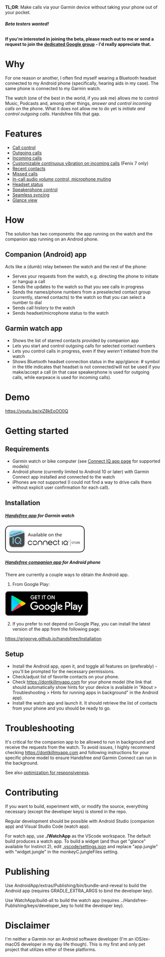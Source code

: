 **TL;DR**: Make calls via your Garmin device without taking your phone out of your pocket.

###### **Beta testers wanted!**

**If you're interested in joining the beta, please reach out to me or send a request to join the [dedicated Google group](https://groups.google.com/g/handsfree-beta) - I'd really appreciate that.**

# Why

For one reason or another, I often find myself wearing a Bluetooth headset connected to my Android phone (specifically, hearing aids in my case). The same phone is connected to my Garmin watch.

The watch (one of the best in the world, if you ask me) allows me to control Music, Podcasts and, among other things, *answer and control incoming calls* on the phone. What it does not allow me to do yet is *initiate and control outgoing calls*. Handsfree fills that gap.

# Features

-   [Call control](./docs/Call-Control.md)
-   [Outgoing calls](./docs/Outgoing-Calls.md)
-   [Incoming calls](./docs/Incoming-Calls.md)
-   [Customizable *continuous* vibration on incoming calls](./docs/Vibration.md) (Fenix 7 only)
-   [Recent contacts](./docs/Recents.md)
-   [Missed calls](./docs/Missed-Calls.md)
-   [In-call audio *volume* control, microphone muting](./docs/In-Call-Audio.md)
-   [Headset status](./docs/Headset-Status.md)
-   [Speakerphone control](./docs/Speaker-Phone.md)
-   [Seamless syncing](./docs/Syncing.md)
-   [Glance view](./docs/Glance.md)

# How

The solution has two components: the app running on the watch and the companion app running on an Android phone.

## Companion (Android) app

Acts like a (dumb) relay between the watch and the rest of the phone:

-   Serves your requests from the watch, e.g. directing the phone to initiate or hangup a call
-   Sends the updates to the watch so that you see calls in progress
-   Sends the names/phone numbers from a preselected contact group (currently, starred contacts) to the watch so that you can select a number to dial
-   Sends call history to the watch
-   Sends headset/microphone status to the watch

## Garmin watch app

-   Shows the list of starred contacts provided by companion app
-   Lets you start and control outgoing calls for selected contact numbers
-   Lets you control calls in progress, even if they *weren't* initiated from the watch
-   Shows Bluetooth headset connection status in the app/glance: # symbol in the title indicates that headset is not connected/will not be used if you make/accept a call (in that case speakerphone is used for outgoing calls, while earpeace is used for incoming calls).

# Demo

https://youtu.be/xiZ8kEoOO0Q

# Getting started

## Requirements

-   Garmin watch or bike computer (see [Connect IQ app page](https://apps.garmin.com/apps/73107243-f322-4cf2-bb3d-78f2a4ee8920?tid=1) for supported models)
-   Android phone (currently limited to Android 10 or later) with Garmin Connect app installed and connected to the watch
-   iPhones are not supported (I could not find a way to drive calls there without explicit user confirmation for each call).

## Installation

##### [Handsfree app](https://apps.garmin.com/en-US/apps/73107243-f322-4cf2-bb3d-78f2a4ee8920) for Garmin watch

[<img src="./badges/Connect-IQ/Connect-IQ-Badge_White.svg" alt="available-connect-iq-badge" height="88"/>](https://apps.garmin.com/en-US/apps/73107243-f322-4cf2-bb3d-78f2a4ee8920)

##### [Handsfree companion app](https://grigorye.github.io/handsfree/Installation) for Android phone

There are currently a couple ways to obtain the Android app.

1.   From Google Play:

[<img src="./badges/Google-Play/Get-It-On-Google-Play-Badge_en.svg" height="80" />](https://play.google.com/store/apps/details?id=com.gentin.connectiq.handsfree) 

2.   If you prefer to not depend on Google Play, you can install the latest version of the app from the following page:

https://grigorye.github.io/handsfree/Installation

## Setup

-   Install the Android app, open it, and toggle all features on (preferably) - you'll be prompted for the necessary permissions.
-   Check/adjust list of favorite contacts on your phone.
-   Check https://dontkillmyapp.com for your phone model (the link that should automatically show hints for your device is available in "About > Troubleshooting > Hints for running apps in background" in the Android app).
-   Install the watch app and launch it. It should retrieve the list of contacts from your phone and you should be ready to go.

# Troubleshooting

It's critical for the companion app to be allowed to run in background and receive the requests from the watch. To avoid issues, I highly recommend checking https://dontkillmyapp.com and following instructions for your specific phone model to ensure Handsfree *and* Garmin Connect can run in the background.

See also [optimization for responsiveness](./docs/Optimizations.md).

# Contributing

If you want to build, experiment with, or modify the source, everything necessary (except the developer keys) is stored in the repo.

Regular development should be possible with Android Studio (companion app) and Visual Studio Code (watch app).

For watch app, use **./WatchApp** as the VScode workspace. The default build produces a watch app. To build a widget (and thus get "glance" available for Instinct 2), edit [.vscode/settings.json](WatchApp/.vscode/settings.json) and replace "app.jungle" with "widget.jungle" in the monkeyC.jungleFiles setting.

# Publishing

Use AndroidApp/extras/Publishing/bin/bundle-and-reveal to build the Android app (requires GRADLE_EXTRA_ARGS to bind the developer key).

Use WatchApp/build-all to build the watch app (requires ../Handsfree-Publishing/keys/developer_key to hold the developer key).


# Disclaimer

I'm neither a Garmin nor an Android software developer (I'm an iOS/ex-macOS developer in my day life though). This is my first and only pet project that utilizes either of these platforms.
